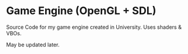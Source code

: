# Game Engine (OpenGL + SDL)
Source Code for my game engine created in University. Uses shaders & VBOs.

May be updated later.
